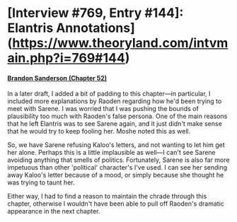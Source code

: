 # [Interview #769, Entry #144]: Elantris Annotations](https://www.theoryland.com/intvmain.php?i=769#144)

#### [Brandon Sanderson (Chapter 52)](http://www.brandonsanderson.com/annotation/67/Elantris-Chapter-52)

In a later draft, I added a bit of padding to this chapter—in particular, I included more explanations by Raoden regarding how he'd been trying to meet with Sarene. I was worried that I was pushing the bounds of plausibility too much with Raoden's false persona. One of the main reasons that he left Elantris was to see Sarene again, and it just didn't make sense that he would try to keep fooling her. Moshe noted this as well.

So, we have Sarene refusing Kaloo's letters, and not wanting to let him get her alone. Perhaps this is a little implausible as well—I can't see Sarene avoiding anything that smells of politics. Fortunately, Sarene is also far more impetuous than other 'political' character's I've used. I can see her sending away Kaloo's letter because of a mood, or simply because she thought he was trying to taunt her.

Either way, I had to find a reason to maintain the chrade through this chapter, otherwise I wouldn't have been able to pull off Raoden's dramatic appearance in the next chapter.

